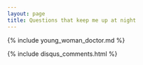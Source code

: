 ```yaml
---
layout: page
title: Questions that keep me up at night
---
```

<!-- <a class="dropdown-item" href="{{ site.baseurl }}/questions/#choices-motivated-value" id="navbarDropdownMenuLink">
  What motivates us?
</a>
<a class="dropdown-item" href="{{ site.baseurl }}/questions/#how-we-infer">
  How do we make inferences?
</a>
<a class="dropdown-item" href="{{ site.baseurl }}/questions/#resources" id="navbarDropdownMenuLink"> 
  What resources may help us understand these questions
</a> -->
<!-- In my mind, reinforcement learning and bayesian inference are two topics intimately connected in describing how people process information and learn to take actions they believe are optimizing their experience. Below I present some interesting examples and inspired questions. -->


{% include young_woman_doctor.md %}


<!-- {% include young_man_cs.md %} -->

<!-- --- -->
<!-- {% include useful_tools.md %} -->

{% include disqus_comments.html %}